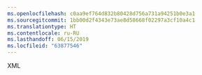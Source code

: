 ```yaml
---
ms.openlocfilehash: c0aa9ef764d832b80428d756a731a94251b0e3a1
ms.sourcegitcommit: 1bb00d2f4343e73ae8d58668f02297a3cf10a4c1
ms.translationtype: HT
ms.contentlocale: ru-RU
ms.lasthandoff: 06/15/2019
ms.locfileid: "63877546"
---
```

XML